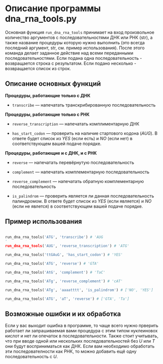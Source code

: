# Описание программы dna_rna_tools.py
Основная функция `run_dna_rna_tools` принимает на вход произвольное количество аргументов с последовательностями ДНК или РНК (str), а также название процедуры которую нужно выполнить (это всегда последний аргумент, str, см. пример использования). После этого команда делает заданное действие над всеми переданными последовательностями. Если подана одна последовательность - возвращается строка с результатом. Если подано несколько - возвращается список из строк.
## Описание основных функций


**Процедуры, работающие только с ДНК**
- `transcribe` — напечатать транскрибированную последовательность

  
**Процедуры, работающие только с РНК**
- `reverse_transcription` — напечатать комплиментарную ДНК
 
- `has_start_codon` — проверить на наличие стартового кодона (*AUG*).  В ответе будет список из *YES* (если есть) и *NO* (если нет)  в соответствующем вашей подаче порядке.

  
**Процедуры, работающие и с ДНК, и с РНК**
- `reverse` — напечатать перевёрнутую последовательность

- `complement` — напечатать комплементарную последовательность

- `reverse_complement` — напечатать обратную комплементарную последовательность
  
- `is_palindrom` — проверить является ли данная последовательность палиндромом. В ответе будет список из *YES* (если является) и *NO* (если не явлется)  в соответствующем вашей подаче порядке.

## Пример использования
```python

run_dna_rna_tools('ATG', 'transcribe') # 'AUG
'
run_dna_rna_tools('AUG', 'reverse_transcription') # 'ATG'

run_dna_rna_tools('ttGAuG', 'has_start_codon') # 'YES'

run_dna_rna_tools('ATG', 'reverse') # 'GTA'

run_dna_rna_tools('AtG', 'complement') # 'TaC'

run_dna_rna_tools('ATg', 'reverse_complement') # 'cAT'

run_dna_rna_tools('ATg', 'aaaatttt', 'is_palindrom') # ['NO', 'YES']

run_dna_rna_tools('ATG', 'aT', 'reverse') # ['GTA', 'Ta']

```

## Возможные ошибки и их обработка
Если у вас выходит ошибка в программе, то чаще всего нужно прверить работает ли запрашиваемая вами процедура с этим типом нуклеиновох кислот и нет ли опечаток в последовательности. Также стоит учитывать, что при вводе одной или нескольких последовательностей без *U* или *Т* они будут восприниматься как ДНК. Если вам необходимо обработать эти последователности как РНК, то можно добавить ещё одну последовательность с *U*. 

